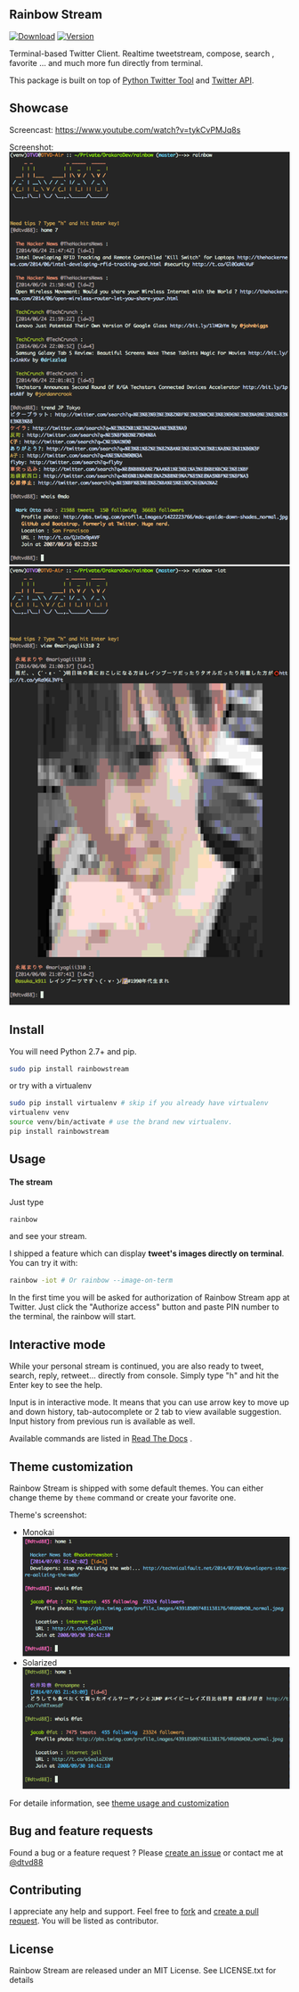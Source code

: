 ## Rainbow Stream

[![Download](http://img.shields.io/pypi/dm/rainbowstream.svg?style=flat)](https://pypi.python.org/pypi/rainbowstream)
[![Version](http://img.shields.io/pypi/v/rainbowstream.svg?style=flat)](https://pypi.python.org/pypi/rainbowstream)

Terminal-based Twitter Client.
Realtime tweetstream, compose, search , favorite ... and much more fun directly from terminal.

This package is built on top of [Python Twitter Tool](http://mike.verdone.ca/twitter/) and [Twitter API](https://dev.twitter.com/docs/api/1.1).

## Showcase
Screencast:
https://www.youtube.com/watch?v=tykCvPMJq8s
<br>

Screenshot:
![rainbowstream](./screenshot/RainbowStream.png)
![rainbowstreamIOT](./screenshot/RainbowStreamIOT.png)


## Install
You will need Python 2.7+ and pip.

```bash
sudo pip install rainbowstream
```

or try with a virtualenv
```bash
sudo pip install virtualenv # skip if you already have virtualenv
virtualenv venv
source venv/bin/activate # use the brand new virtualenv.
pip install rainbowstream
```


## Usage
#### The stream
Just type
```bash
rainbow
```
and see your stream.

I shipped a feature which can display **tweet's images directly on terminal**.
You can try it with:
```bash
rainbow -iot # Or rainbow --image-on-term
```

In the first time you will be asked for authorization of Rainbow Stream app at Twitter.
Just click the "Authorize access" button and paste PIN number to the terminal, the rainbow will start.

## Interactive mode

While your personal stream is continued, you are also ready to tweet, search, reply, retweet... directly from console.
Simply type "h" and hit the Enter key to see the help.

Input is in interactive mode. It means that you can use arrow key to move up and down history, tab-autocomplete or 2 tab to view available suggestion. Input history from previous run is available as well.

Available commands are listed in [Read The Docs](http://rainbowstream.readthedocs.org/en/latest/) .

## Theme customization
Rainbow Stream is shipped with some default themes.
You can either change theme by `theme` command or create your favorite one.

Theme's screenshot:
* Monokai
![Monokai](./screenshot/themes/Monokai.png)
* Solarized
![Solarized](./screenshot/themes/Solarized.png)

For detaile information, see [theme usage and customization](https://github.com/DTVD/rainbowstream/blob/master/theme.md)

## Bug and feature requests
Found a bug or a feature request ?
Please [create an issue](https://github.com/DTVD/rainbowstream/issues/new)
or contact me at [@dtvd88](https://twitter.com/dtvd88)

## Contributing
I appreciate any help and support. Feel free to
[fork](https://github.com/DTVD/rainbowstream/fork)
and
[create a pull request](https://github.com/DTVD/rainbowstream/compare/).
You will be listed as contributor.

## License
Rainbow Stream are released under an MIT License. See LICENSE.txt for details
